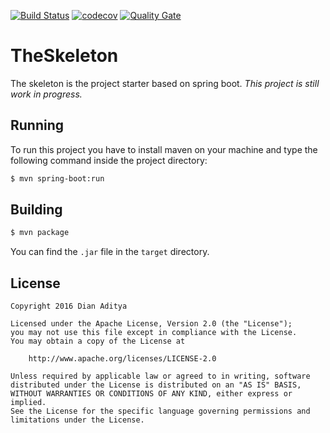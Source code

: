 [![Build Status](https://travis-ci.org/dianw/tlsfree.svg?branch=master)](https://travis-ci.org/dianw/tlsfree)
[![codecov](https://codecov.io/gh/dianw/tlsfree/branch/master/graph/badge.svg)](https://codecov.io/gh/dianw/tlsfree)
[![Quality Gate](https://sonarcloud.io/api/badges/gate?key=org.codenergic.theskeleton:theskeleton-server)](https://sonarcloud.io/dashboard/index/org.codenergic.theskeleton:theskeleton-server)

# TheSkeleton
The skeleton is the project starter based on spring boot.
*This project is still work in progress.*

## Running
To run this project you have to install maven on your machine and type the following command inside the project directory:
```bash
$ mvn spring-boot:run
```

## Building
```bash
$ mvn package
```
You can find the ```.jar``` file in the ```target``` directory.

## License
```
Copyright 2016 Dian Aditya

Licensed under the Apache License, Version 2.0 (the "License");
you may not use this file except in compliance with the License.
You may obtain a copy of the License at

    http://www.apache.org/licenses/LICENSE-2.0

Unless required by applicable law or agreed to in writing, software
distributed under the License is distributed on an "AS IS" BASIS,
WITHOUT WARRANTIES OR CONDITIONS OF ANY KIND, either express or implied.
See the License for the specific language governing permissions and
limitations under the License.
```
